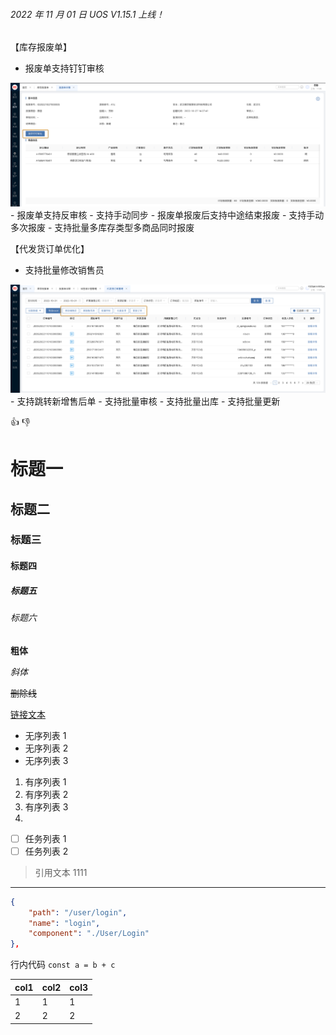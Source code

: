 ###### 2022 年 11 月 01 日 UOS V1.15.1 上线！<!-- {docsify-ignore-all} -->

【库存报废单】

- 报废单支持钉钉审核
<div align="center">   
    <img src="../docs/images/scrap.png" style="margin: 0 auto;" />  
</div>
- 报废单支持反审核
- 支持手动同步
- 报废单报废后支持中途结束报废
- 支持手动多次报废
- 支持批量多库存类型多商品同时报废

【代发货订单优化】

- 支持批量修改销售员
<div align="center">   
    <img src="../docs/images/forwarding.png" style="margin: 0 auto;" />  
</div>
- 支持跳转新增售后单
- 支持批量审核
- 支持批量出库
- 支持批量更新

👍 👎

# 标题一

## 标题二

### 标题三

#### 标题四

##### 标题五

###### 标题六

**粗体**

_斜体_

~~删除线~~

[链接文本](https://www.niimbot.com)

- 无序列表 1
- 无序列表 2
- 无序列表 3

1. 有序列表 1
2. 有序列表 2
3. 有序列表 3
4.

- [ ] 任务列表 1
- [ ] 任务列表 2

> 引用文本 1111

---

```json
{
    "path": "/user/login",
    "name": "login",
    "component": "./User/Login"
},
```

行内代码 `const a = b + c`

| col1 | col2 | col3 |
| ---- | ---- | ---- |
| 1    | 1    | 1    |
| 2    | 2    | 2    |

